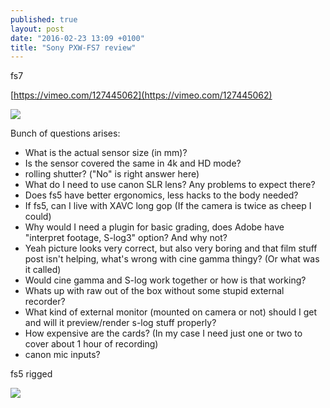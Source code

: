 ```yaml
---
published: true
layout: post
date: "2016-02-23 13:09 +0100"
title: "Sony PXW-FS7 review"
---
```



fs7

[https://vimeo.com/127445062](https://vimeo.com/127445062)

![](http://static.bhphoto.com/images/images500x500/sony_pxw_fs7_compact_4k_xdcam_with_1411575619000_1082825.jpg)

Bunch of questions arises:

- What is the actual sensor size (in mm)?
- Is the sensor covered the same in 4k and HD mode?
- rolling shutter? ("No" is right answer here)
- What do I need to use canon SLR lens? Any problems to expect there?
- Does fs5 have better ergonomics, less hacks to the body needed? 
- If fs5, can I live with XAVC long gop (If the camera is twice as cheep I could)
- Why would I need a plugin for basic grading, does Adobe have "interpret footage, S-log3" option? And why not?
- Yeah picture looks very correct, but also very boring and that film stuff post isn't helping, what's wrong with cine gamma thingy? (Or what was it called)
- Would cine gamma and S-log work together or how is that working?
- Whats up with raw out of the box without some stupid external recorder?
- What kind of external monitor (mounted on camera or not) should I get and will it preview/render s-log stuff properly?
- How expensive are the cards? (In my case I need just one or two to cover about 1 hour of recording)
- canon mic inputs?

fs5 rigged

![](http://www.newsshooter.com/wp-content/uploads/2015/11/IMG_0190-600x468.jpg)
